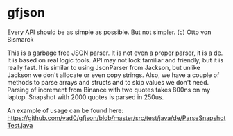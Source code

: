 # gfjson

Every API should be as simple as possible. But not simpler. (c) Otto von Bismarck

This is a garbage free JSON parser. It is not even a proper parser, it is a de. It is based on real logic tools.
API may not look familiar and friendly, but it is really fast. It is similar to using JsonParser from Jackson, but
unlike Jackson we don't allocate or even copy strings. Also, we have a couple of methods to parse arrays and structs
and to skip values we don't need. Parsing of increment from Binance with two quotes takes 800ns on my laptop. Snapshot
with 2000 quotes is parsed in 250us.

An example of usage can be found
here: https://github.com/vad0/gfjson/blob/master/src/test/java/de/ParseSnapshotTest.java
